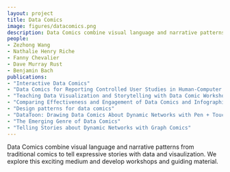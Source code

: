 ```yaml
---
layout: project
title: Data Comics
image: figures/datacomics.png
description: Data Comics combine visual language and narrative patterns from traditional comics to tell expressive stories with data and visaulization. We explore this exciting medium and develop workshops and guiding material
people:
- Zezhong Wang
- Nathalie Henry Riche
- Fanny Chevalier
- Dave Murray Rust
- Benjamin Bach
publications:
- "Interactive Data Comics"
- "Data Comics for Reporting Controlled User Studies in Human-Computer Interaction"
- "Teaching Data Visualization and Storytelling with Data Comic Workshops"
- "Comparing Effectiveness and Engagement of Data Comics and Infographics"
- "Design patterns for data comics"
- "DataToon: Drawing Data Comics About Dynamic Networks with Pen + Touch Interaction"
- "The Emerging Genre of Data Comics"
- "Telling Stories about Dynamic Networks with Graph Comics"
---
```


Data Comics combine visual language and narrative patterns from traditional comics to tell expressive stories with data and visaulization. We explore this exciting medium and develop workshops and guiding material.

